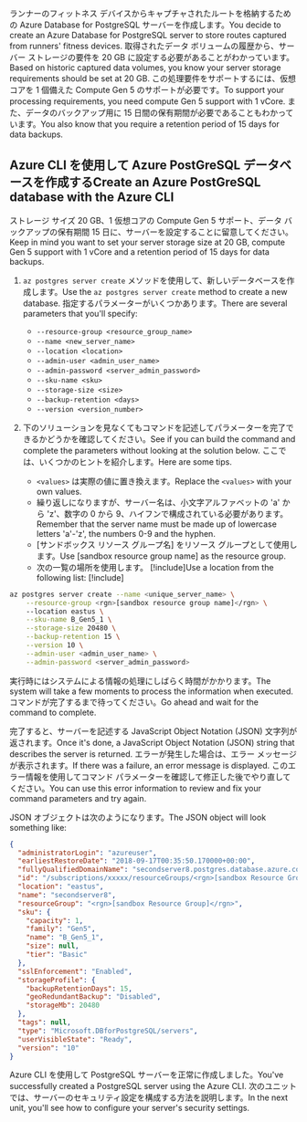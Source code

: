 <span data-ttu-id="f9a5f-101">ランナーのフィットネス デバイスからキャプチャされたルートを格納するための Azure Database for PostgreSQL サーバーを作成します。</span><span class="sxs-lookup"><span data-stu-id="f9a5f-101">You decide to create an Azure Database for PostgreSQL server to store routes captured from runners' fitness devices.</span></span> <span data-ttu-id="f9a5f-102">取得されたデータ ボリュームの履歴から、サーバー ストレージの要件を 20 GB に設定する必要があることがわかっています。</span><span class="sxs-lookup"><span data-stu-id="f9a5f-102">Based on historic captured data volumes, you know your server storage requirements should be set at 20 GB.</span></span> <span data-ttu-id="f9a5f-103">この処理要件をサポートするには、仮想コアを 1 個備えた Compute Gen 5 のサポートが必要です。</span><span class="sxs-lookup"><span data-stu-id="f9a5f-103">To support your processing requirements, you need compute Gen 5 support with 1 vCore.</span></span> <span data-ttu-id="f9a5f-104">また、データのバックアップ用に 15 日間の保有期間が必要であることもわかっています。</span><span class="sxs-lookup"><span data-stu-id="f9a5f-104">You also know that you require a retention period of 15 days for data backups.</span></span>

## <a name="create-an-azure-postgresql-database-with-the-azure-cli"></a><span data-ttu-id="f9a5f-105">Azure CLI を使用して Azure PostGreSQL データベースを作成する</span><span class="sxs-lookup"><span data-stu-id="f9a5f-105">Create an Azure PostGreSQL database with the Azure CLI</span></span>

<span data-ttu-id="f9a5f-106">ストレージ サイズ 20 GB、1 仮想コアの Compute Gen 5 サポート、データ バックアップの保有期間 15 日に、サーバーを設定することに留意してください。</span><span class="sxs-lookup"><span data-stu-id="f9a5f-106">Keep in mind you want to set your server storage size at 20 GB, compute Gen 5 support with 1 vCore and a retention period of 15 days for data backups.</span></span>

1. <span data-ttu-id="f9a5f-107">`az postgres server create` メソッドを使用して、新しいデータベースを作成します。</span><span class="sxs-lookup"><span data-stu-id="f9a5f-107">Use the `az postgres server create` method to create a new database.</span></span> <span data-ttu-id="f9a5f-108">指定するパラメーターがいくつかあります。</span><span class="sxs-lookup"><span data-stu-id="f9a5f-108">There are several parameters that you'll specify:</span></span>
    - `--resource-group <resource_group_name>`
    - `--name <new_server_name>`
    - `--location <location>`
    - `--admin-user <admin_user_name>`
    - `--admin-password <server_admin_password>`
    - `--sku-name <sku>`
    - `--storage-size <size>`
    - `--backup-retention <days>`
    - `--version <version_number>`
    
2. <span data-ttu-id="f9a5f-109">下のソリューションを見なくてもコマンドを記述してパラメーターを完了できるかどうかを確認してください。</span><span class="sxs-lookup"><span data-stu-id="f9a5f-109">See if you can build the command and complete the parameters without looking at the solution below.</span></span> <span data-ttu-id="f9a5f-110">ここでは、いくつかのヒントを紹介します。</span><span class="sxs-lookup"><span data-stu-id="f9a5f-110">Here are some tips.</span></span>
    - <span data-ttu-id="f9a5f-111">`<values>` は実際の値に置き換えます。</span><span class="sxs-lookup"><span data-stu-id="f9a5f-111">Replace the `<values>` with your own values.</span></span> 
    - <span data-ttu-id="f9a5f-112">繰り返しになりますが、サーバー名は、小文字アルファベットの 'a' から 'z'、数字の 0 から 9、ハイフンで構成されている必要があります。</span><span class="sxs-lookup"><span data-stu-id="f9a5f-112">Remember that the server name must be  made up of lowercase letters 'a'-'z', the numbers 0-9 and the hyphen.</span></span>
    - <span data-ttu-id="f9a5f-113"><rgn>[サンドボックス リソース グループ名]</rgn> をリソース グループとして使用します。</span><span class="sxs-lookup"><span data-stu-id="f9a5f-113">Use <rgn>[sandbox resource group name]</rgn> as the resource group.</span></span>
    - <span data-ttu-id="f9a5f-114">次の一覧の場所を使用します。   [!include[](../../../includes/azure-sandbox-regions-note.md)]</span><span class="sxs-lookup"><span data-stu-id="f9a5f-114">Use a location from the following list:   [!include[](../../../includes/azure-sandbox-regions-note.md)]</span></span>
    
```bash
az postgres server create --name <unique_server_name> \
    --resource-group <rgn>[sandbox resource group name]</rgn> \ 
    --location eastus \
    --sku-name B_Gen5_1 \
    --storage-size 20480 \
    --backup-retention 15 \
    --version 10 \
    --admin-user <admin_user_name> \
    --admin-password <server_admin_password>
```

<span data-ttu-id="f9a5f-115">実行時にはシステムによる情報の処理にしばらく時間がかかります。</span><span class="sxs-lookup"><span data-stu-id="f9a5f-115">The system will take a few moments to process the information when executed.</span></span> <span data-ttu-id="f9a5f-116">コマンドが完了するまで待ってください。</span><span class="sxs-lookup"><span data-stu-id="f9a5f-116">Go ahead and wait for the command to complete.</span></span>

<span data-ttu-id="f9a5f-117">完了すると、サーバーを記述する JavaScript Object Notation (JSON) 文字列が返されます。</span><span class="sxs-lookup"><span data-stu-id="f9a5f-117">Once it's done, a JavaScript Object Notation (JSON) string that describes the server is returned.</span></span> <span data-ttu-id="f9a5f-118">エラーが発生した場合は、エラー メッセージが表示されます。</span><span class="sxs-lookup"><span data-stu-id="f9a5f-118">If there was a failure, an error message is displayed.</span></span> <span data-ttu-id="f9a5f-119">このエラー情報を使用してコマンド パラメーターを確認して修正した後でやり直してください。</span><span class="sxs-lookup"><span data-stu-id="f9a5f-119">You can use this error information to review and fix your command parameters and try again.</span></span>

<span data-ttu-id="f9a5f-120">JSON オブジェクトは次のようになります。</span><span class="sxs-lookup"><span data-stu-id="f9a5f-120">The JSON object will look something like:</span></span>

```json
{
  "administratorLogin": "azureuser",
  "earliestRestoreDate": "2018-09-17T00:35:50.170000+00:00",
  "fullyQualifiedDomainName": "secondserver8.postgres.database.azure.com",
  "id": "/subscriptions/xxxxx/resourceGroups/<rgn>[sandbox Resource Group]</rgn>/providers/Microsoft.DBforPostgreSQL/servers/secondserver8",
  "location": "eastus",
  "name": "secondserver8",
  "resourceGroup": "<rgn>[sandbox Resource Group]</rgn>",
  "sku": {
    "capacity": 1,
    "family": "Gen5",
    "name": "B_Gen5_1",
    "size": null,
    "tier": "Basic"
  },
  "sslEnforcement": "Enabled",
  "storageProfile": {
    "backupRetentionDays": 15,
    "geoRedundantBackup": "Disabled",
    "storageMb": 20480
  },
  "tags": null,
  "type": "Microsoft.DBforPostgreSQL/servers",
  "userVisibleState": "Ready",
  "version": "10"
}
```

<span data-ttu-id="f9a5f-121">Azure CLI を使用して PostgreSQL サーバーを正常に作成しました。</span><span class="sxs-lookup"><span data-stu-id="f9a5f-121">You've successfully created a PostgreSQL server using the Azure CLI.</span></span> <span data-ttu-id="f9a5f-122">次のユニットでは、サーバーのセキュリティ設定を構成する方法を説明します。</span><span class="sxs-lookup"><span data-stu-id="f9a5f-122">In the next unit, you'll see how to configure your server's security settings.</span></span>
